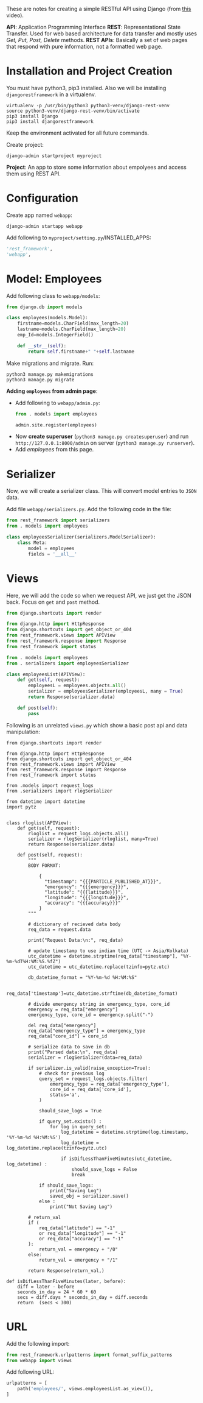 These are notes for creating a simple RESTful API using Django (from [this](https://www.youtube.com/watch?v=ejJ-2oz4AgI) video).

**API**: Application Programming Interface
**REST**: Representational State Transfer. Used for web based architecture for data transfer and mostly uses *Get, Put, Post, Delete* methods.
**REST APIs**: Basically a set of web pages that respond with pure information, not a formatted web page.

# Installation and Project Creation
You must have python3, pip3 installed. Also we will be installing `djangorestframework` in a virtualenv.
```
virtualenv -p /usr/bin/python3 python3-venv/django-rest-venv
source python3-venv/django-rest-venv/bin/activate
pip3 install Django
pip3 install djangorestframework
```
Keep the environment activated for all future commands.

Create project:
```
django-admin startproject myproject
```

**Project**: An app to store some information about empolyees and access them using REST API.

# Configuration
Create app named `webapp`:
```
django-admin startapp webapp
```

Add following to `myproject/setting.py`/INSTALLED_APPS:
```python
'rest_framework',
'webapp',
```

# Model: Employees
Add following class to `webapp/models`:
```python
from django.db import models

class employees(models.Model):
    firstname=models.CharField(max_length=20)
    lastname=models.CharField(max_length=20)
    emp_Id=models.IntegerField()

    def __str__(self):
        return self.firstname+" "+self.lastname
```

Make migrations and migrate. Run:
```
python3 manage.py makemigrations
python3 manage.py migrate
```

**Adding `employees` from admin page**:
-   Add following to `webapp/admin.py`:
    ```python
    from . models import employees

    admin.site.register(employees)
    ```
-   Now **create superuser** (`python3 manage.py createsuperuser`) and run `http://127.0.0.1:8000/admin` on server (`python3 manage.py runserver`). 
-   Add *employees* from this page.

# Serializer
Now, we will create a serializer class. This will convert model entries to `JSON` data.

Add file `webapp/serializers.py`. Add the following code in the file:
```python
from rest_framework import serializers
from . models import employees

class employeesSerializer(serializers.ModelSerializer):
    class Meta:
        model = employees
        fields = '__all__'
```

# Views
Here, we will add the code so when we request API, we just get the JSON back. Focus on `get` and `post` method.

```python
from django.shortcuts import render

from django.http import HttpResponse
from django.shortcuts import get_object_or_404
from rest_framework.views import APIView
from rest_framework.response import Response
from rest_framework import status

from . models import employees
from . serializers import employeesSerializer

class employeesList(APIView):
    def get(self, request):
        employeesL = employees.objects.all()
        serializer = employeesSerializer(employeesL, many = True)
        return Response(serializer.data)

    def post(self):
        pass
```

Following is an unrelated `views.py` which show a basic post api and data manipulation:

```
from django.shortcuts import render

from django.http import HttpResponse
from django.shortcuts import get_object_or_404
from rest_framework.views import APIView
from rest_framework.response import Response
from rest_framework import status

from .models import request_logs
from .serializers import rlogSerializer

from datetime import datetime
import pytz


class rloglist(APIView):
    def get(self, request):
        rloglist = request_logs.objects.all()
        serializer = rlogSerializer(rloglist, many=True)
        return Response(serializer.data)

    def post(self, request):
        """
        BODY FORMAT:
        
            {
              "timestamp": "{{{PARTICLE_PUBLISHED_AT}}}",
              "emergency": "{{{emergency}}}",
              "latitude": "{{{latitude}}}",
              "longitude": "{{{longitude}}}",
              "accuracy": "{{{accuracy}}}"
            }
        """

        # dictionary of recieved data body
        req_data = request.data

        print("Request Data:\n:", req_data)

        # update timestamp to use indian time (UTC -> Asia/Kolkata)
        utc_datetime = datetime.strptime(req_data["timestamp"], "%Y-%m-%dT%H:%M:%S.%fZ")
        utc_datetime = utc_datetime.replace(tzinfo=pytz.utc)

        db_datetime_format = "%Y-%m-%d %H:%M:%S"

        req_data['timestamp']=utc_datetime.strftime(db_datetime_format)

        # divide emergency string in emergency_type, core_id
        emergency = req_data["emergency"]
        emergency_type, core_id = emergency.split("-")

        del req_data["emergency"]
        req_data["emergency_type"] = emergency_type
        req_data["core_id"] = core_id

        # serialize data to save in db
        print("Parsed data:\n", req_data)
        serializer = rlogSerializer(data=req_data)

        if serializer.is_valid(raise_exception=True):
            # check for previous log
            query_set = request_logs.objects.filter(
                emergency_type = req_data['emergency_type'],
                core_id = req_data['core_id'],
                status='a',
            )

            should_save_logs = True

            if query_set.exists() :
                for log in query_set:
                    log_datetime = datetime.strptime(log.timestamp, '%Y-%m-%d %H:%M:%S')
                    log_datetime = log_datetime.replace(tzinfo=pytz.utc)

                    if isDifLessThanFiveMinutes(utc_datetime, log_datetime) :
                        should_save_logs = False
                        break
            
            if should_save_logs:
                print("Saving Log")
                saved_obj = serializer.save()
            else :
                print("Not Saving Log")

        # return_val
        if (
            req_data["latitude"] == "-1"
            or req_data["longitude"] == "-1"
            or req_data["accuracy"] == "-1"
        ):
            return_val = emergency + "/0"
        else:
            return_val = emergency + "/1"

        return Response(return_val,)

def isDifLessThanFiveMinutes(later, before):
    diff = later - before
    seconds_in_day = 24 * 60 * 60
    secs = diff.days * seconds_in_day + diff.seconds
    return  (secs < 300)
```

# URL
Add the following import:
```python
from rest_framework.urlpatterns import format_suffix_patterns
from webapp import views
```

Add following URL:
```py
urlpatterns = [
    path('employees/', views.employeesList.as_view()),
]
```
